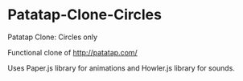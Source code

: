 # Patatap-Clone-Circles
Patatap Clone: Circles only


Functional clone of http://patatap.com/

Uses Paper.js library for animations and Howler.js library for sounds. 
